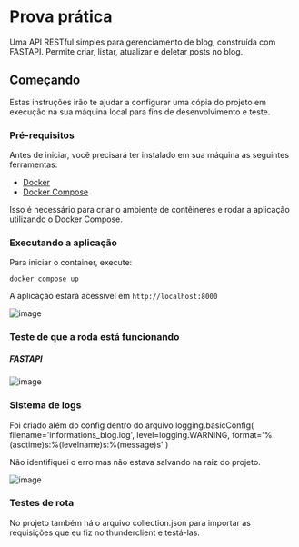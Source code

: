 # Prova prática

Uma API RESTful simples para gerenciamento de blog, construída com FASTAPI. Permite criar, listar, atualizar e deletar posts no blog.

## Começando

Estas instruções irão te ajudar a configurar uma cópia do projeto em execução na sua máquina local para fins de desenvolvimento e teste.

### Pré-requisitos

Antes de iniciar, você precisará ter instalado em sua máquina as seguintes ferramentas:
- [Docker](https://www.docker.com/get-started)
- [Docker Compose](https://docs.docker.com/compose/install/)

Isso é necessário para criar o ambiente de contêineres e rodar a aplicação utilizando o Docker Compose.

### Executando a aplicação

Para iniciar o container, execute:

```
docker compose up 
```

A aplicação estará acessível em `http://localhost:8000`

![image](https://github.com/VZeferino/M10/assets/99190423/4396ec01-8ffd-4ec2-961c-be9a72d56c71)

### Teste de que a roda está funcionando

##### FASTAPI
![image](https://github.com/VZeferino/M10/assets/99190423/ad8359e6-b051-4850-a7cc-afffc8ef5964)

### Sistema de logs

Foi criado além do config dentro do arquivo 
logging.basicConfig(
    filename='informations_blog.log',
    level=logging.WARNING, 
    format='%(asctime)s:%(levelname)s:%(message)s'
)

Não identifiquei o erro mas não estava salvando na raiz do projeto.

![image](https://github.com/VZeferino/M10/assets/99190423/f6e8457d-ea94-497e-9b53-7e05aa8483b7)

### Testes de rota

No projeto também há o arquivo collection.json para importar as requisições que eu fiz no thunderclient e testá-las.
